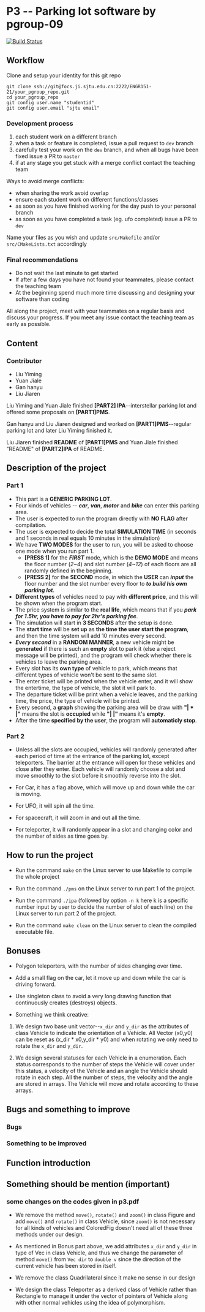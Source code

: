 # P3 -- Parking lot software by pgroup-09

[![Build Status](https://focs.ji.sjtu.edu.cn:2222/api/badges/ENGR151-21/pgroup-09/status.svg)](https://focs.ji.sjtu.edu.cn:2222/ENGR151-21/pgroup-09)

## Workflow

Clone and setup your identity for this git repo
```
git clone ssh://git@focs.ji.sjtu.edu.cn:2222/ENGR151-21/your_pgroup_repo.git
cd your_pgroup_repo
git config user.name "studentid"
git config user.email "sjtu email"
```

### Development process

1. each student work on a different branch
2. when a task or feature is completed, issue a pull request to `dev` branch
3. carefully test your work on the `dev` branch, and when all bugs have been fixed issue a PR to `master`
4. if at any stage you get stuck with a merge conflict contact the teaching team

Ways to avoid merge conflicts:

- when sharing the work avoid overlap
- ensure each student work on different functions/classes
- as soon as you have finished working for the day push to your personal branch
- as soon as you have completed a task (eg. ufo completed) issue a PR to `dev`

Name your files as you wish and update `src/Makefile` and/or `src/CMakeLists.txt` accordingly

### Final recommendations

- Do not wait the last minute to get started
- If after a few days you have not found your teammates, please contact the teaching team
- At the beginning spend much more time discussing and designing your software than coding

All along the project, meet with your teammates on a regular basis and discuss your progress. If you meet any issue contact the teaching team as early as possible.

## Content

### Contributor

- Liu Yiming
- Yuan Jiale
- Gan hanyu
- Liu Jiaren

Liu Yiming and Yuan Jiale finished **[PART2] IPA**--interstellar parking lot and offered some proposals on **[PART1]PMS**.

Gan hanyu and Liu Jiaren designed and worked on **[PART1]PMS**--regular parking lot and later Liu Yiming finished it.

Liu Jiaren finished **README** of **[PART1]PMS** and Yuan Jiale finished "README" of **[PART2]IPA** of README.

## Description of the project

### Part 1

- This part is a **GENERIC PARKING LOT**. 
- Four kinds of vehicles -- ***car***, ***van***, ***motor*** and ***bike*** can enter this parking area.
- The user is expected to run the program directly with **NO FLAG** after compilation.
- The user is expected to decide the total **SIMULATION TIME** (in seconds and   1 seconds in real equals 10 minutes in the simulation)
- We have **TWO MODES** for the user to run, you will be asked to choose one mode when you run part 1.
  - **[PRESS 1]** for the ***FIRST*** mode, which is the **DEMO MODE** and means the floor number (*2~4*) and slot number (*4~12*) of each floors are all randomly defined in the beginning.
  - **[PRESS 2]** for the **SECOND** mode, in which the **USER** can ***input*** the floor number and the slot number every floor to ***to build his own parking lot***.
- **Different types** of vehicles need to pay with **different price**, and this will be shown when the program start.
- The price system is similar to the **real life**, which means that if you ***park for 1.5hr, you have to pay for 2hr's parking fee***.
- The simulation will start in **3 SECONDS** after the setup is done.
- The **start time** will be **set up** as **the time the user start the program**, and then the time system will add 10 minutes every second.
- ***Every second*** in a **RANDOM MANNER**, a new vehicle might be **generated** if there is such an **empty** slot to park it (else a reject message will be printed), and the program will check whether there is vehicles to leave the parking area.
- Every slot has its **own type** of vehicle to park, which means that different types of vehicle won't be sent to the same slot.
- The enter ticket will be printed when the vehicle enter, and it will show the entertime, the type of vehicle, the slot it will park to.
- The departure ticket will be print when a vehicle leaves, and the parking time, the price, the type of vehicle will be printed.
- Every second, a **graph** showing the parking area will be draw with **"| * |"** means the slot is **occupied** while **"|   |"** means it's **empty**. 
- After the time **specified by the user**, the program will **automaticly stop**.

### Part 2

- Unless all the slots are occupied, vehicles will randomly generated after each period of time at the entrance of the parking lot, except teleporters. The barrier at the entrance will open for these vehicles and close after they enter. Each vehicle will randomly choose a slot and move smoothly to the slot before it smoothly reverse into the slot.

- For Car, it has a flag above, which will move up and down while the car is moving.

- For UFO, it will spin all the time.

- For spacecraft, it will zoom in and out all the time.

- For teleporter, it will randomly appear in a slot and changing color and the number of sides as time goes by.

## How to run the project

- Run the command `make` on the Linux server to use Makefile to compile the whole project

- Run the command `./pms` on the Linux server to run part 1 of the project.

- Run the command `./ipa` (followed by option `-n k` here k is a specific number input by user to decide the number of slot of each line) on the Linux server to run part 2 of the project.

- Run the command `make clean` on the Linux server to clean the compiled executable file.

## Bonuses

- Polygon teleporters, with the number of sides changing over time.

- Add a small flag on the car, let it move up and down while the car is driving forward.

- Use singleton class to avoid a very long drawing function that continuously creates (destroys) objects.

- Something we think creative:

1. We design two base unit vector--`x_dir` and `y_dir` as the attributes of class Vehicle to indicate the orientation of a Vehicle. All Vector (x0,y0) can be reset as (x_dir * x0,y_dir * y0) and when rotating we only need to rotate the `x_dir` and `y_dir`.

2. We design several statuses for each Vehicle in a enumeration. Each status corresponds to the number of steps the Vehicle will cover under this status, a velocity of the Vehicle and an angle the Vehicle should rotate in each step. All the number of steps, the velocity and the angle are stored in arrays. The Vehicle will move and rotate according to these arrays.

## Bugs and something to improve

### Bugs

### Something to be improved

## Function introduction

## Something should be mention (important)

### some changes on the codes given in p3.pdf

- We remove the method `move()`, `rotate()` and `zoom()` in class Figure and add `move()` and `rotate()` in class Vehicle, since `zoom()` is not necessary for all kinds of vehicles and ColoredFig doesn't need all of these three methods under our design.

- As mentioned in Bonus part above, we add attributes `x_dir` and `y_dir` in type of Vec in class Vehicle, and thus we change the parameter of method `move()` from `Vec dir` to `double v` since the direction of the current vehicle has been stored in itself.

- We remove the class Quadrilateral since it make no sense in our design

- We design the class Teleporter as a derived class of Vehicle rather than Rectangle to manage it under the vector of pointers of Vehicle along with other normal vehicles using the idea of polymorphism.
